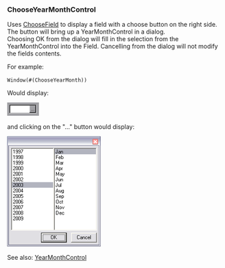 ### ChooseYearMonthControl

Uses [ChooseField](<ChooseField.md>)
 to display a field with a choose button on the right side.
The button will bring up a YearMonthControl in a dialog.  
Choosing OK from the dialog will fill in the selection from
the YearMonthControl into the Field.
Cancelling from the dialog will not modify the fields contents.

For example:

``` suneido
Window(#(ChooseYearMonth))
```

Would display:

![](<../../res/ChooseYearMonth.gif>)

and clicking on the "..." button would display:

![](<../../res/yearmonth.png>)

See also: 
[YearMonthControl](<YearMonthControl.md>)